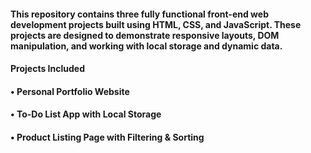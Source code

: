 #### This repository contains three fully functional front-end web development projects built using HTML, CSS, and JavaScript. These projects are designed to demonstrate responsive layouts, DOM manipulation, and working with local storage and dynamic data.

#### Projects Included
#### • Personal Portfolio Website
#### • To-Do List App with Local Storage
#### • Product Listing Page with Filtering & Sorting